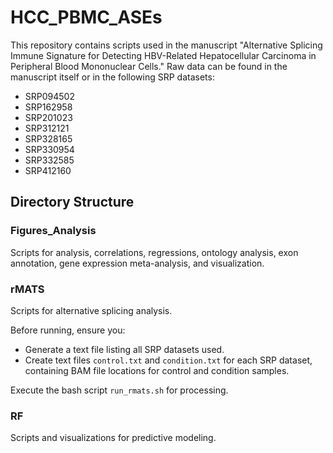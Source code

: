# HCC_PBMC_ASEs

This repository contains scripts used in the manuscript "Alternative Splicing Immune Signature for Detecting HBV-Related Hepatocellular Carcinoma in Peripheral Blood Mononuclear Cells." Raw data can be found in the manuscript itself or in the following SRP datasets:

- SRP094502
- SRP162958
- SRP201023
- SRP312121
- SRP328165
- SRP330954
- SRP332585
- SRP412160

## Directory Structure

### Figures_Analysis

Scripts for analysis, correlations, regressions, ontology analysis, exon annotation, gene expression meta-analysis, and visualization.

### rMATS

Scripts for alternative splicing analysis.

Before running, ensure you:
- Generate a text file listing all SRP datasets used.
- Create text files `control.txt` and `condition.txt` for each SRP dataset, containing BAM file locations for control and condition samples.

Execute the bash script `run_rmats.sh` for processing.

### RF

Scripts and visualizations for predictive modeling.
